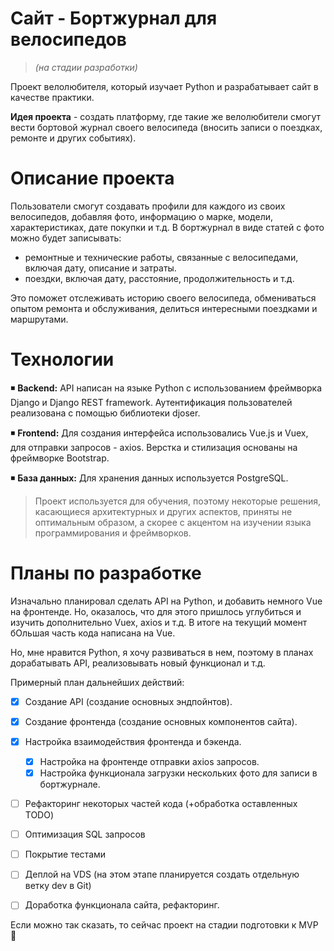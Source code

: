 # Сайт - Бортжурнал для велосипедов 
> _(на стадии разработки)_



Проект велолюбителя, который изучает Python и разрабатывает сайт в качестве практики. 

**Идея проекта** - создать платформу, где такие же велолюбители смогут вести бортовой журнал своего велосипеда (вносить записи о поездках, ремонте и других событиях).

# Описание проекта
Пользователи смогут создавать профили для каждого из своих велосипедов, добавляя фото, информацию о марке, модели, характеристиках, дате покупки и т.д.
В бортжурнал в виде статей с фото можно будет записывать:
- ремонтные и технические работы, связанные с велосипедами, включая дату, описание и затраты. 
- поездки, включая дату, расстояние, продолжительность и т.д.

Это поможет отслеживать историю своего велосипеда, обмениваться опытом ремонта и обслуживания, делиться интересными поездками и маршрутами.


# Технологии
:black_medium_small_square: **Backend:** API написан на языке Python с использованием фреймворка Django и Django REST framework. Аутентификация пользователей реализована с помощью библиотеки djoser.

:black_medium_small_square: **Frontend:** Для создания интерфейса использовались Vue.js и Vuex, для отправки запросов - axios. Верстка и стилизация основаны на фреймворке Bootstrap.

:black_medium_small_square: **База данных:** Для хранения данных используется PostgreSQL.

> Проект используется для обучения, поэтому некоторые решения, касающиеся архитектурных и других аспектов, приняты не оптимальным образом, а скорее с акцентом на изучении языка программирования и фреймворков.


# Планы по разработке

Изначально планировал сделать API на Python, и добавить немного Vue на фронтенде. Но, оказалось, что для этого пришлось углубиться и изучить дополнительно Vuex, axios и т.д. В итоге на текущий момент бОльшая часть кода написана на Vue. 

Но, мне нравится Python, я хочу развиваться в нем, поэтому в планах дорабатывать API, реализовывать новый функционал и т.д.

Примерный план дальнейших действий:
- [x] Создание API (создание основных эндпойнтов).
- [x] Создание фронтенда (создание основных компонентов сайта).
- [x] Настройка взаимодействия фронтенда и бэкенда.
   - [x] Настройка на фронтенде отправки axios запросов.
   - [x] Настройка функционала загрузки нескольких фото для записи в бортжурнале.
- [ ] Рефакторинг некоторых частей кода (+обработка оставленных TODO)
- [ ] Оптимизация SQL запросов
- [ ] Покрытие тестами
- [ ] Деплой на VDS (на этом этапе планируется создать отдельную ветку dev в Git)
- [ ] Доработка функционала сайта, рефакторинг.


Если можно так сказать, то сейчас проект на стадии подготовки к MVP :slightly_smiling_face:

